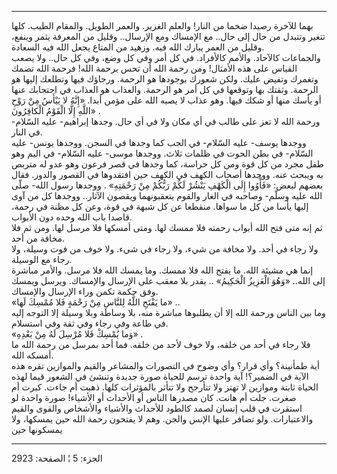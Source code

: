 ------------------------------------------------------------------------

بهما للآخرة رصيدا ضخما من النار! والعلم الغزير. والعمر الطويل. والمقام
الطيب. كلها تتغير وتتبدل من حال إلى حال.. مع الإمساك ومع الإرسال.. وقليل
من المعرفة يثمر وينفع، وقليل من العمر يبارك الله فيه. وزهيد من المتاع
يجعل الله فيه السعادة.  
والجماعات كالآحاد. والأمم كالأفراد. في كل أمر وفي كل وضع، وفي كل حال..
ولا يصعب القياس على هذه الأمثال! ومن رحمة الله أن تحس برحمة الله! فرحمة
الله تضمك وتغمرك وتفيض عليك. ولكن شعورك بوجودها هو الرحمة. ورجاؤك فيها
وتطلعك إليها هو الرحمة. وثقتك بها وتوقعها في كل أمر هو الرحمة. والعذاب
هو العذاب في احتجابك عنها أو يأسك منها أو شكك فيها. وهو عذاب لا يصبه
الله على مؤمن أبدا. «إِنَّهُ لا يَيْأَسُ مِنْ رَوْحِ اللَّهِ إِلَّا الْقَوْمُ الْكافِرُونَ» .  
ورحمة الله لا تعز على طالب في أي مكان ولا في أي حال. وجدها إبراهيم- عليه
السّلام- في النار.  
ووجدها يوسف- عليه السّلام- في الجب كما وجدها في السجن. ووجدها يونس- عليه
السّلام- في بطن الحوت في ظلمات ثلاث. ووجدها موسى- عليه السّلام- في اليم
وهو طفل مجرد من كل قوة ومن كل حراسة، كما وجدها في قصر فرعون وهو عدو له
متربص به ويبحث عنه. ووجدها أصحاب الكهف في الكهف حين افتقدوها في القصور
والدور. فقال بعضهم لبعض: «فَأْوُوا إِلَى الْكَهْفِ يَنْشُرْ لَكُمْ رَبُّكُمْ مِنْ رَحْمَتِهِ» .
ووجدها رسول الله- صلّى الله عليه وسلّم- وصاحبه في الغار والقوم يتعقبونهما
ويقصون الآثار.. ووجدها كل من آوى إليها يأسا من كل ما سواها. منقطعا عن كل
شبهة في قوة، وعن كل مظنة في رحمة، قاصدا باب الله وحده دون الأبواب.  
ثم إنه متى فتح الله أبواب رحمته فلا ممسك لها. ومتى أمسكها فلا مرسل لها.
ومن ثم فلا مخافة من أحد.  
ولا رجاء في أحد. ولا مخافة من شيء، ولا رجاء في شيء. ولا خوف من فوت
وسيلة، ولا رجاء مع الوسيلة.  
إنما هي مشيئة الله. ما يفتح الله فلا ممسك. وما يمسك الله فلا مرسل.
والأمر مباشرة إلى الله.. «وَهُوَ الْعَزِيزُ الْحَكِيمُ» .. يقدر بلا معقب على
الإرسال والإمساك. ويرسل ويمسك وفق حكمة تكمن وراء الإرسال والإمساك.  
«ما يَفْتَحِ اللَّهُ لِلنَّاسِ مِنْ رَحْمَةٍ فَلا مُمْسِكَ لَها» ..  
وما بين الناس ورحمة الله إلا أن يطلبوها مباشرة منه، بلا وساطة وبلا وسيلة
إلا التوجه إليه في طاعة وفي رجاء وفي ثقة وفي استسلام.  
«وَما يُمْسِكْ فَلا مُرْسِلَ لَهُ مِنْ بَعْدِهِ» .  
فلا رجاء في أحد من خلقه، ولا خوف لأحد من خلقه. فما أحد بمرسل من رحمة
الله ما أمسكه الله.  
أية طمأنينة؟ وأي قرار؟ وأي وضوح في التصورات والمشاعر والقيم والموازين
تقره هذه الآية في الضمير؟! آية واحدة ترسم للحياة صورة جديدة وتنشئ في
الشعور قيما لهذه الحياة ثابتة وموازين لا تهتز ولا تتأرجح ولا تتأثر
بالمؤثرات كلها. ذهبت أم جاءت. كبرت أم صغرت. جلت أم هانت. كان مصدرها
الناس أو الأحداث أو الأشياء! صورة واحدة لو استقرت في قلب إنسان لصمد
كالطود للأحداث والأشياء والأشخاص والقوى والقيم والاعتبارات. ولو تضافر
عليها الإنس والجن. وهم لا يفتحون رحمة الله حين يمسكها، ولا يمسكونها حين

------------------------------------------------------------------------

الجزء: 5 ¦ الصفحة: 2923
